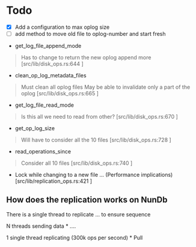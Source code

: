 # Todo
- [x] Add a configuration to max oplog size
- [ ] add method to move old file to oplog-number and start fresh

* get_log_file_append_mode
> Has to change to return the new oplog append more
[src/lib/disk_ops.rs:644 ]
* clean_op_log_metadata_files
> Must clean all oplog files
> May be able to invalidate only a part of the oplog
[src/lib/disk_ops.rs:665 ]

* get_log_file_read_mode
> Is this all we need to read from other?
[src/lib/disk_ops.rs:670 ]

* get_op_log_size
> Will have to consider all the 10 files
[src/lib/disk_ops.rs:728 ]
* read_operations_since

> Consider all 10 files
[src/lib/disk_ops.rs:740 ]

* Lock while changing to a new file ... (Performance implications)
[src/lib/replication_ops.rs:421 ]





## How does the replication works on NunDb

There is a single thread to replicate ... to ensure sequence

N threads sending data 
    * ....

1 single thread replicating  (300k ops per second)
    * Pull



